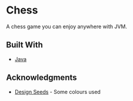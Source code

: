 # Chess

A chess game you can enjoy anywhere with JVM.


## Built With

* [Java](http://www.oracle.com/technetwork/java/javase/overview/index.html)

## Acknowledgments

* [Design Seeds](https://www.design-seeds.com/edible-hues/sweet-tooth/color-scoop/) - Some colours used
